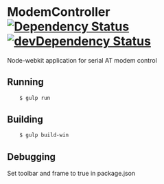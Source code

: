 # ModemController [![Dependency Status](https://david-dm.org/rosterloh/ModemController.svg?style=flat-square)](https://david-dm.org/rosterloh/ModemController) [![devDependency Status](https://david-dm.org/rosterloh/ModemController/dev-status.svg?style=flat-square)](https://david-dm.org/rosterloh/ModemController#info=devDependencies)

Node-webkit application for serial AT modem control

## Running
```bash
    $ gulp run
```

## Building
```bash
    $ gulp build-win
```

## Debugging
Set toolbar and frame to true in package.json
